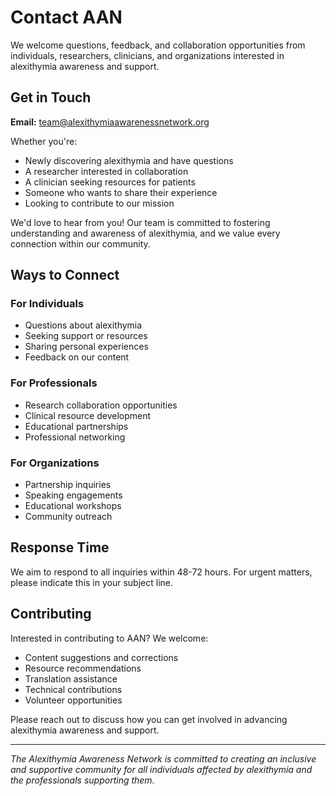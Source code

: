 # Contact AAN

We welcome questions, feedback, and collaboration opportunities from individuals, researchers, clinicians, and organizations interested in alexithymia awareness and support.

## Get in Touch

**Email:** [team@alexithymiaawarenessnetwork.org](mailto:team@alexithymiaawarenessnetwork.org)

Whether you're:
- Newly discovering alexithymia and have questions
- A researcher interested in collaboration
- A clinician seeking resources for patients
- Someone who wants to share their experience
- Looking to contribute to our mission

We'd love to hear from you! Our team is committed to fostering understanding and awareness of alexithymia, and we value every connection within our community.

## Ways to Connect

### For Individuals
- Questions about alexithymia
- Seeking support or resources
- Sharing personal experiences
- Feedback on our content

### For Professionals
- Research collaboration opportunities
- Clinical resource development
- Educational partnerships
- Professional networking

### For Organizations
- Partnership inquiries
- Speaking engagements
- Educational workshops
- Community outreach

## Response Time

We aim to respond to all inquiries within 48-72 hours. For urgent matters, please indicate this in your subject line.

## Contributing

Interested in contributing to AAN? We welcome:
- Content suggestions and corrections
- Resource recommendations
- Translation assistance
- Technical contributions
- Volunteer opportunities

Please reach out to discuss how you can get involved in advancing alexithymia awareness and support.

---

*The Alexithymia Awareness Network is committed to creating an inclusive and supportive community for all individuals affected by alexithymia and the professionals supporting them.*

